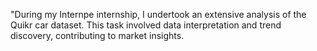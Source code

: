 "During my Internpe internship, I undertook an extensive analysis of the Quikr car dataset. This task involved data interpretation and trend discovery, contributing to market insights. 
